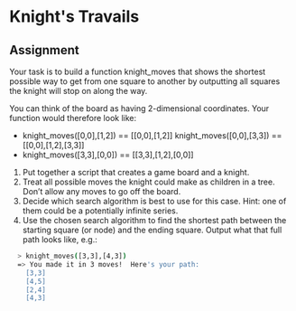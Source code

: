 # Knight's Travails

## Assignment

Your task is to build a function knight_moves that shows the shortest possible way to get from one
square to another by outputting all squares the knight will stop on along the way.

You can think of the board as having 2-dimensional coordinates. Your function would therefore look
like:

- knight_moves([0,0],[1,2]) == [[0,0],[1,2]] knight_moves([0,0],[3,3]) == [[0,0],[1,2],[3,3]]
- knight_moves([3,3],[0,0]) == [[3,3],[1,2],[0,0]]

1. Put together a script that creates a game board and a knight.  
2. Treat all possible moves the knight could make as children in a tree. Don’t allow any moves to go off the board.  
3. Decide which search algorithm is best to use for this case. Hint: one of them could be a potentially infinite series.  
4. Use the chosen search algorithm to find the shortest path between the starting square (or node) and the ending square. Output what that full path looks like, e.g.:

```bash
  > knight_moves([3,3],[4,3])
  => You made it in 3 moves!  Here's your path:
    [3,3]
    [4,5]
    [2,4]
    [4,3]
```
